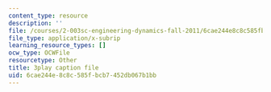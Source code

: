 ```yaml
---
content_type: resource
description: ''
file: /courses/2-003sc-engineering-dynamics-fall-2011/6cae244e8c8c585fbcb7452db067b1bb_p9DHjoLS3GA.vtt
file_type: application/x-subrip
learning_resource_types: []
ocw_type: OCWFile
resourcetype: Other
title: 3play caption file
uid: 6cae244e-8c8c-585f-bcb7-452db067b1bb
---
```

